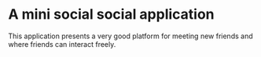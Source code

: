 # A mini social social application

This application presents a very good platform for meeting new friends and where friends can interact freely. 